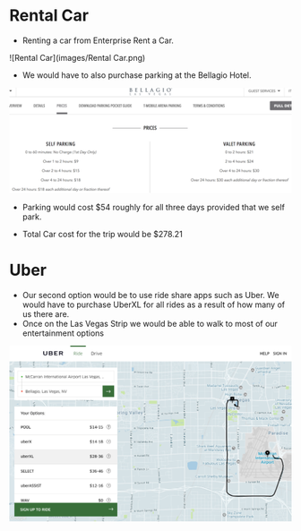 # Rental Car

* Renting a car from Enterprise Rent a Car.

![Rental Car](images/Rental Car.png)

* We would have to also purchase parking at the Bellagio Hotel.

![Parking](images/Parking.png)

* Parking would cost $54 roughly for all three days provided that we self park.

* Total Car cost for the trip would be $278.21

# Uber

* Our second option would be to use ride share apps such as Uber. We would have to purchase UberXL for all rides as a result of how many of us there are.
* Once on the Las Vegas Strip we would be able to walk to most of our entertainment options

![Uber](images/Uber.png)
